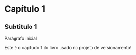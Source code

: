 # Capítulo 1

## Subtitulo 1

Parágrafo inicial

Este é o capitudo 1 do livro usado no projeto de versionamento!